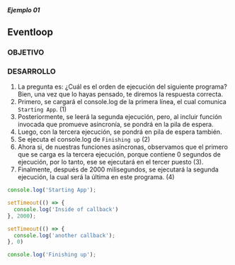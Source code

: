 ##### Ejemplo 01
## Eventloop

### OBJETIVO

### DESARROLLO
1. La pregunta es: ¿Cuál es el orden de ejecución del siguiente programa?  Bien, una vez que lo hayas pensado, te diremos la respuesta correcta.
2. Primero, se cargará el console.log de la primera línea, el cual comunica `Starting App`. (1)
3. Posteriormente, se leerá la segunda ejecución, pero, al incluir función invocada que promueve asincronía, se pondrá en la pila de espera.
4. Luego, con la tercera ejecución, se pondrá en pila de espera también.
5. Se ejecuta el console.log de `Finishing up` (2)
6. Ahora si, de nuestras funciones asíncronas, observamos que el primero que se carga es la tercera ejecución, porque contiene 0 segundos de ejecución, por lo tanto, ese se ejecutará en el tercer puesto (3).
7. Finalmente, después de 2000 milisegundos, se ejecutará la segunda ejecución, la cual será la última en este programa. (4)

```javascript
console.log('Starting App');

setTimeout(() => {
  console.log('Inside of callback')
}, 2000);

setTimeout(() => {
  console.log('another callback');
}, 0)

console.log('Finishing up');

```
